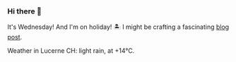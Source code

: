 ### Hi there :wave:

It's Wednesday! And I'm on holiday! :desert_island: I might be crafting a fascinating [blog post](https://benjaminwuethrich.dev).

Weather in Lucerne CH: light rain, at +14°C.
